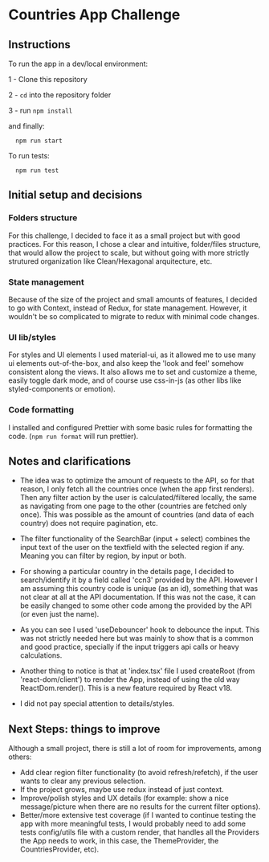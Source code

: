 # Countries App Challenge

## Instructions

To run the app in a dev/local environment:

1 - Clone this repository

2 - ``cd`` into the repository folder

3 - run ``npm install``

and finally:

```
  npm run start
```

To run tests:

```
  npm run test
```

## Initial setup and decisions

### Folders structure
For this challenge, I decided to face it as a small project but with good practices. 
For this reason, I chose a clear and intuitive, folder/files structure, that would allow the project to scale, but without going with more strictly strutured organization like Clean/Hexagonal arquitecture, etc.

### State management
Because of the size of the project and small amounts of features, I decided to go with Context, instead of Redux, for state management. However, it wouldn't be so complicated to migrate to redux with minimal code changes.

### UI lib/styles
For styles and UI elements I used material-ui, as it allowed me to use many ui elements out-of-the-box, and also keep the 'look and feel' somehow consistent along the views. It also allows me to set and customize a theme, easily toggle dark mode, and of course use css-in-js (as other libs like styled-components or emotion).

### Code formatting
I installed and configured Prettier with some basic rules for formatting the code. (``npm run format`` will run prettier).

## Notes and clarifications

- The idea was to optimize the amount of requests to the API, so for that reason, I only fetch all the countries once (when the app first renders). Then any filter action by the user is calculated/filtered locally, the same as navigating from one page to the other (countries are fetched only once). This was possible as the amount of countries (and data of each country) does not require pagination, etc.

- The filter functionality of the SearchBar (input + select) combines the input text of the user on the textfield with the selected region if any. Meaning you can filter by region, by input or both.

- For showing a particular country in the details page, I decided to search/identify it by a field called 'ccn3' provided by the API. However I am assuming this country code is unique (as an id), something that was not clear at all at the API documentation. If this was not the case, it can be easily changed to some other code among the provided by the API (or even just the name).

- As you can see I used 'useDebouncer' hook to debounce the input. This was not strictly needed here but was mainly to show that is a common and good practice, specially if the input triggers api calls or heavy calculations.

- Another thing to notice is that at 'index.tsx' file I used createRoot (from 'react-dom/client') to render the App, instead of using the old way ReactDom.render(). This is a new feature required by React v18.
 
- I did not pay special attention to details/styles.


## Next Steps: things to improve

Although a small project, there is still a lot of room for improvements, among others:

- Add clear region filter functionality (to avoid refresh/refetch), if the user wants to clear any previous selection.
- If the project grows, maybe use redux instead of just context.
- Improve/polish styles and UX details (for example: show a nice message/picture when there are no results for the current filter options).
- Better/more extensive test coverage (if I wanted to continue testing the app with more meaningful tests, I would probably need to add some tests config/utils file with a custom render, that handles all the Providers the App needs to work, in this case, the ThemeProvider, the CountriesProvider, etc).
